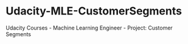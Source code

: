 # Udacity-MLE-CustomerSegments
Udacity Courses - Machine Learning Engineer - Project: Customer Segments
